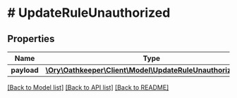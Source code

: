 # # UpdateRuleUnauthorized

## Properties

Name | Type | Description | Notes
------------ | ------------- | ------------- | -------------
**payload** | [**\Ory\Oathkeeper\Client\Model\UpdateRuleUnauthorizedBody**](UpdateRuleUnauthorizedBody.md) |  | [optional] 

[[Back to Model list]](../../README.md#documentation-for-models) [[Back to API list]](../../README.md#documentation-for-api-endpoints) [[Back to README]](../../README.md)


